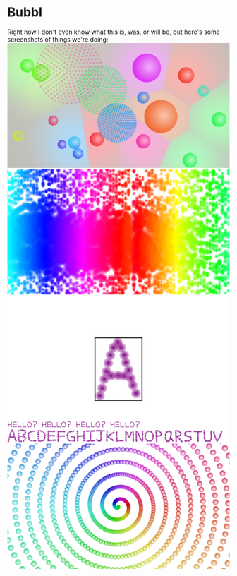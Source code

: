 # Bubbl

Right now I don't even know what this is, was, or will be, but here's some screenshots of things we're doing:
![elastic](images/elastic.png)
![rainbow](images/rainbow.png)
![svgeditor](images/svgeditor.png)
![swirl](images/swirl.png)
